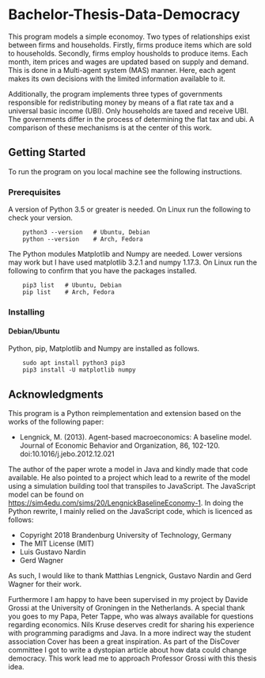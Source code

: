 # Bachelor-Thesis-Data-Democracy

This program models a simple economoy.
Two types of relationships exist between firms and households.
Firstly, firms produce items which are sold to households.
Secondly, firms employ housholds to produce items.
Each month, item prices and wages are updated based on supply and demand.
This is done in a Multi-agent system (MAS) manner.
Here, each agent makes its own decisions with the limited information available to it. 

Additionally, the program implements three types of governments responsible for redistributing money by means of a flat rate tax and a universal basic income (UBI). Only households are taxed and receive UBI. The governments differ in the process of determining the flat tax and ubi. A comparison of these mechanisms is at the center of this work.

## Getting Started

To run the program on you local machine see the following instructions.
 
### Prerequisites

A version of Python 3.5 or greater is needed. On Linux run the following to check your version.

        python3 --version   # Ubuntu, Debian
        python --version    # Arch, Fedora

The Python modules Matplotlib and Numpy are needed. Lower versions may work but I have used matplotlib 3.2.1 and numpy 1.17.3. On Linux run the following to confirm that you have the packages installed.

        pip3 list   # Ubuntu, Debian
        pip list    # Arch, Fedora

### Installing

#### Debian/Ubuntu

Python, pip, Matplotlib and Numpy are installed as follows.

        sudo apt install python3 pip3
        pip3 install -U matplotlib numpy

## Acknowledgments

This program is a Python reimplementation and extension based on the works of the following paper:  

- Lengnick, M. (2013). Agent-based macroeconomics: A baseline model. Journal of Economic Behavior and Organization, 86, 102-120. doi:10.1016/j.jebo.2012.12.021

The author of the paper wrote a model in Java and kindly made that code available. He also pointed to a project which lead to a rewrite of the model using a simulation building tool that transpiles to JavaScript. The JavaScript model can be found on https://sim4edu.com/sims/20/LengnickBaselineEconomy-1. In doing the Python rewrite, I mainly relied on the JavaScript code, which is licenced as follows:

 - Copyright 2018 Brandenburg University of Technology, Germany
 - The MIT License (MIT)
 - Luis Gustavo Nardin
 - Gerd Wagner

As such, I would like to thank Matthias Lengnick, Gustavo Nardin and Gerd Wagner for their work.

Furthermore I am happy to have been supervised in my project by Davide Grossi at the University of Groningen in the Netherlands. A special thank you goes to my Papa, Peter Tappe, who was always available for questions regarding economics. Nils Kruse deserves credit for sharing his experience with programming paradigms and Java. In a more indirect way the student association Cover has been a great inspiration. As part of the DisCover committee I got to write a dystopian article about how data could change democracy. This work lead me to approach Professor Grossi with this thesis idea.